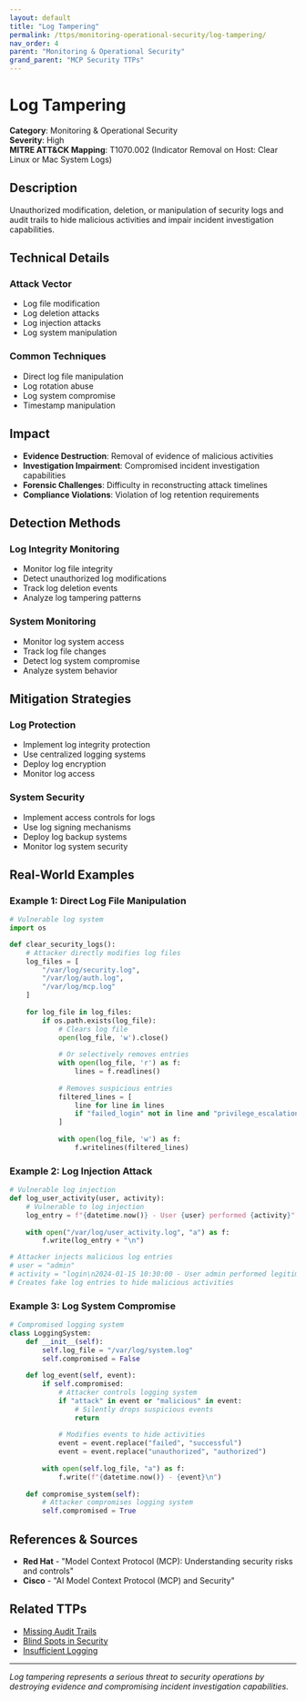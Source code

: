 ```yaml
---
layout: default
title: "Log Tampering"
permalink: /ttps/monitoring-operational-security/log-tampering/
nav_order: 4
parent: "Monitoring & Operational Security"
grand_parent: "MCP Security TTPs"
---
```


# Log Tampering

**Category**: Monitoring & Operational Security  
**Severity**: High  
**MITRE ATT&CK Mapping**: T1070.002 (Indicator Removal on Host: Clear Linux or Mac System Logs)

## Description

Unauthorized modification, deletion, or manipulation of security logs and audit trails to hide malicious activities and impair incident investigation capabilities.

## Technical Details

### Attack Vector
- Log file modification
- Log deletion attacks
- Log injection attacks
- Log system manipulation

### Common Techniques
- Direct log file manipulation
- Log rotation abuse
- Log system compromise
- Timestamp manipulation

## Impact

- **Evidence Destruction**: Removal of evidence of malicious activities
- **Investigation Impairment**: Compromised incident investigation capabilities
- **Forensic Challenges**: Difficulty in reconstructing attack timelines
- **Compliance Violations**: Violation of log retention requirements

## Detection Methods

### Log Integrity Monitoring
- Monitor log file integrity
- Detect unauthorized log modifications
- Track log deletion events
- Analyze log tampering patterns

### System Monitoring
- Monitor log system access
- Track log file changes
- Detect log system compromise
- Analyze system behavior

## Mitigation Strategies

### Log Protection
- Implement log integrity protection
- Use centralized logging systems
- Deploy log encryption
- Monitor log access

### System Security
- Implement access controls for logs
- Use log signing mechanisms
- Deploy log backup systems
- Monitor log system security

## Real-World Examples

### Example 1: Direct Log File Manipulation
```python
# Vulnerable log system
import os

def clear_security_logs():
    # Attacker directly modifies log files
    log_files = [
        "/var/log/security.log",
        "/var/log/auth.log",
        "/var/log/mcp.log"
    ]
    
    for log_file in log_files:
        if os.path.exists(log_file):
            # Clears log file
            open(log_file, 'w').close()
            
            # Or selectively removes entries
            with open(log_file, 'r') as f:
                lines = f.readlines()
            
            # Removes suspicious entries
            filtered_lines = [
                line for line in lines 
                if "failed_login" not in line and "privilege_escalation" not in line
            ]
            
            with open(log_file, 'w') as f:
                f.writelines(filtered_lines)
```

### Example 2: Log Injection Attack
```python
# Vulnerable log injection
def log_user_activity(user, activity):
    # Vulnerable to log injection
    log_entry = f"{datetime.now()} - User {user} performed {activity}"
    
    with open("/var/log/user_activity.log", "a") as f:
        f.write(log_entry + "\n")

# Attacker injects malicious log entries
# user = "admin"
# activity = "login\n2024-01-15 10:30:00 - User admin performed legitimate_action"
# Creates fake log entries to hide malicious activities
```

### Example 3: Log System Compromise
```python
# Compromised logging system
class LoggingSystem:
    def __init__(self):
        self.log_file = "/var/log/system.log"
        self.compromised = False
    
    def log_event(self, event):
        if self.compromised:
            # Attacker controls logging system
            if "attack" in event or "malicious" in event:
                # Silently drops suspicious events
                return
            
            # Modifies events to hide activities
            event = event.replace("failed", "successful")
            event = event.replace("unauthorized", "authorized")
        
        with open(self.log_file, "a") as f:
            f.write(f"{datetime.now()} - {event}\n")
    
    def compromise_system(self):
        # Attacker compromises logging system
        self.compromised = True
```

## References & Sources

- **Red Hat** - "Model Context Protocol (MCP): Understanding security risks and controls"
- **Cisco** - "AI Model Context Protocol (MCP) and Security"

## Related TTPs

- [Missing Audit Trails](missing-audit-trails.md)
- [Blind Spots in Security](blind-spots-in-security.md)
- [Insufficient Logging](insufficient-logging.md)

---

*Log tampering represents a serious threat to security operations by destroying evidence and compromising incident investigation capabilities.*